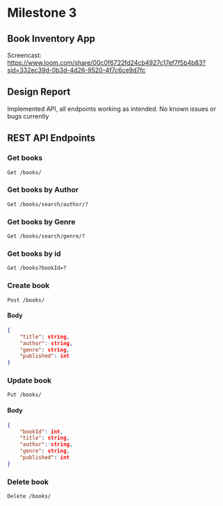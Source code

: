 # Milestone 3
## Book Inventory App
Screencast: https://www.loom.com/share/00c0f6722fd24cb4927c17ef7f5b4b83?sid=332ec39d-0b3d-4d26-9520-4f7c6ce9d7fc

## Design Report
Implemented API, all endpoints working as intended. No known issues or bugs currently

## REST API Endpoints

### Get books
    Get /books/
### Get books by Author
    Get /books/search/author/?
### Get books by Genre
    Get /books/search/genre/?
### Get books by id
    Get /books?bookId=?
### Create book
    Post /books/
#### Body
```json
{
    "title": string,
    "author": string,
    "genre": string,
    "published": int
}
```
### Update book
    Put /books/
#### Body
```json
{
    "bookId": int,
    "title": string,
    "author": string,
    "genre": string,
    "published": int
}
```
### Delete book
    Delete /books/
